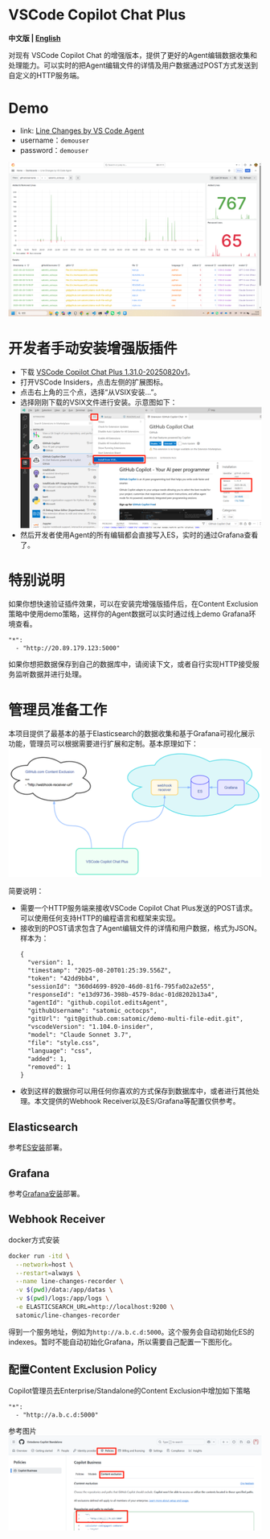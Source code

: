 # VSCode Copilot Chat Plus

**中文版 | [English](README.md)**

对现有 VSCode Copilot Chat 的增强版本，提供了更好的Agent编辑数据收集和处理能力。可以实时的把Agent编辑文件的详情及用户数据通过POST方式发送到自定义的HTTP服务端。


# Demo
- link: [Line Changes by VS Code Agent](https://softrin.com/d/cev20h7pfxlvka/line-changes-by-vs-code-agent?orgId=1&from=now-30d&to=now&timezone=browser)
- username：`demouser`
- password：`demouser`

![demo](files/demo.png)



# 开发者手动安装增强版插件
- 下载 [VSCode Copilot Chat Plus 1.31.0-20250820v1](releases/copilot-chat-1.31.0-20250820v1.vsix)。
- 打开VSCode Insiders，点击左侧的扩展图标。
- 点击右上角的三个点，选择“从VSIX安装...”。
- 选择刚刚下载的VSIX文件进行安装。示意图如下：
![VSCode Copilot Chat Plus Install](files/extension-install.png)
- 然后开发者使用Agent的所有编辑都会直接写入ES，实时的通过Grafana查看了。

# 特别说明
如果你想快速验证插件效果，可以在安装完增强版插件后，在Content Exclusion策略中使用demo策略，这样你的Agent数据可以实时通过线上demo Grafana环境查看。
```
"*":
  - "http://20.89.179.123:5000"
```
如果你想把数据保存到自己的数据库中，请阅读下文，或者自行实现HTTP接受服务监听数据并进行处理。


# 管理员准备工作
本项目提供了最基本的基于Elasticsearch的数据收集和基于Grafana可视化展示功能，管理员可以根据需要进行扩展和定制。基本原理如下：
![architecture](files/architecture.png)

简要说明：
- 需要一个HTTP服务端来接收VSCode Copilot Chat Plus发送的POST请求。可以使用任何支持HTTP的编程语言和框架来实现。
- 接收到的POST请求包含了Agent编辑文件的详情和用户数据，格式为JSON。样本为：
  ```
  {
    "version": 1,
    "timestamp": "2025-08-20T01:25:39.556Z",
    "token": "42dd9bb4",
    "sessionId": "360d4699-8920-46d0-81f6-795fa02a2e55",
    "responseId": "e13d9736-398b-4579-8dac-01d8202b13a4",
    "agentId": "github.copilot.editsAgent",
    "githubUsername": "satomic_octocps",
    "gitUrl": "git@github.com:satomic/demo-multi-file-edit.git",
    "vscodeVersion": "1.104.0-insider",
    "model": "Claude Sonnet 3.7",
    "file": "style.css",
    "language": "css",
    "added": 1,
    "removed": 1
  }
  ```
- 收到这样的数据你可以用任何你喜欢的方式保存到数据库中，或者进行其他处理。本文提供的Webhook Receiver以及ES/Grafana等配置仅供参考。


## Elasticsearch
参考[ES安装](https://github.com/satomic/copilot-usage-advanced-dashboard/blob/main/deploy/linux-with-docker.md#installation)部署。

## Grafana
参考[Grafana安装](https://github.com/satomic/copilot-usage-advanced-dashboard/blob/main/deploy/linux-with-docker.md#installation-1)部署。

## Webhook Receiver
docker方式安装
```bash
docker run -itd \
  --network=host \
  --restart=always \
  --name line-changes-recorder \
  -v $(pwd)/data:/app/datas \
  -v $(pwd)/logs:/app/logs \
  -e ELASTICSEARCH_URL=http://localhost:9200 \
  satomic/line-changes-recorder
```
得到一个服务地址，例如为`http://a.b.c.d:5000`。这个服务会自动初始化ES的indexes。暂时不能自动初始化Grafana，所以需要自己配置一下图形化。

## 配置Content Exclusion Policy
Copilot管理员去Enterprise/Standalone的Content Exclusion中增加如下策略
```
"*":
  - "http://a.b.c.d:5000"
```
参考图片
![Content Exclusion Policy](files/policy.png)


